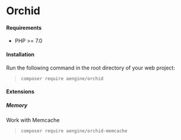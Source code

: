 Orchid
====

#### Requirements
* PHP >= 7.0

#### Installation
Run the following command in the root directory of your web project:
> `composer require aengine/orchid`

#### Extensions

##### Memory
Work with Memcache
> `composer require aengine/orchid-memcache`
